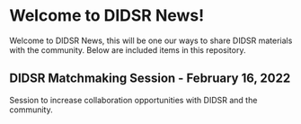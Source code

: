 # Welcome to DIDSR News!

Welcome to DIDSR News, this will be one our ways to share DIDSR materials with the community. Below are included items in this repository.



## DIDSR Matchmaking Session - February 16, 2022

Session to increase collaboration opportunities with DIDSR and the community.
